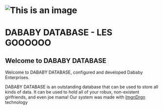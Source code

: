 # ![This is an image](https://i.kym-cdn.com/photos/images/facebook/002/052/347/cd3.png)

# DABABY DATABASE - LES GOOOOOO
## Welcome to DABABY DATABASE
Welcome to DABABY DATABASE, configured and developed Dababy Enterprises.

DABABY DATABASE is an outstanding database that can be used to store all kinds of data. It can be used to hold all of your robux, non-existent girlfriends, and even joe mama! Our system was made with [ImgnDrgn](https://c.tenor.com/ojfzCuUX34QAAAAC/deez-nuts-imagine-dragon.gif) technology

